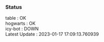 ### Status


table : OK  
hogwarts : OK  
icy-bot : DOWN  
Latest Update : 2023-01-17 17:09:13.760939
